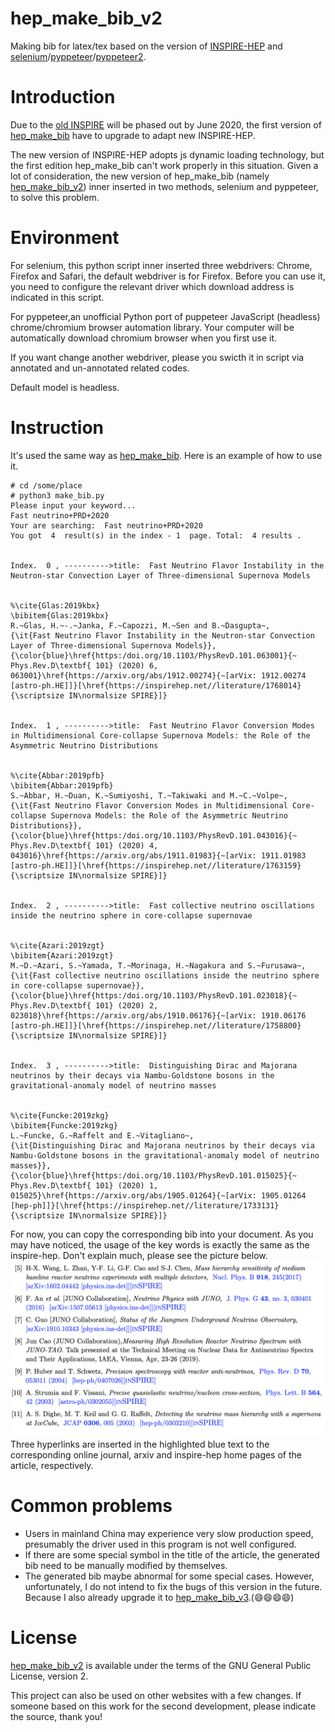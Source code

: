 # hep_make_bib_v2
Making bib for latex/tex based on the version of [INSPIRE-HEP](https://inspirehep.net/) and [selenium](https://www.selenium.dev/)/[pyppeteer](https://github.com/miyakogi/pyppeteer)/[pyppeteer2](https://github.com/pyppeteer/pyppeteer2).

# Introduction
Due to the [old INSPIRE](https://old.inspirehep.net) will be phased out by June 2020, the first version of [hep_make_bib](https://github.com/ElonSteveWang/hep_make_bib) have to upgrade to adapt new INSPIRE-HEP. 

The new version of INSPIRE-HEP adopts js dynamic loading technology, but the first edition hep_make_bib can't work properly in this situation. Given a lot of consideration, the new version of hep_make_bib (namely [hep_make_bib_v2](https://github.com/ElonSteveWang/hep_make_bib_v2)) inner inserted in two methods, selenium and pyppeteer, to solve this problem. 

# Environment
For selenium, this python script inner inserted three webdrivers: Chrome, Firefox and Safari, the default webdriver is for Firefox. Before you can use it, you need to configure the relevant driver which download address is indicated in this script. 

For pyppeteer,an unofficial Python port of puppeteer JavaScript (headless) chrome/chromium browser automation library. Your computer will be automatically download chromium browser when you first use it. 

If you want change another webdriver, please you swicth it in script via annotated and un-annotated related codes.

Default model is headless.

# Instruction
It's used the same way as [hep_make_bib](https://github.com/ElonSteveWang/hep_make_bib). Here is an example of how to use it.

```
# cd /some/place 
# python3 make_bib.py
Please input your keyword...
Fast neutrino+PRD+2020
Your are searching:  Fast neutrino+PRD+2020
You got  4  result(s) in the index - 1  page. Total:  4 results .


Index.  0 , ---------->title:  Fast Neutrino Flavor Instability in the Neutron-star Convection Layer of Three-dimensional Supernova Models


%\cite{Glas:2019kbx}
\bibitem{Glas:2019kbx}
R.~Glas, H.~-.~Janka, F.~Capozzi, M.~Sen and B.~Dasgupta~,
{\it{Fast Neutrino Flavor Instability in the Neutron-star Convection Layer of Three-dimensional Supernova Models}},{\color{blue}\href{https:/doi.org/10.1103/PhysRevD.101.063001}{~ Phys.Rev.D\textbf{ 101} (2020) 6, 063001}\href{https://arxiv.org/abs/1912.00274}{~[arVix: 1912.00274 [astro-ph.HE]]}[\href{https://inspirehep.net//literature/1768014}{\scriptsize IN\normalsize SPIRE}]}


Index.  1 , ---------->title:  Fast Neutrino Flavor Conversion Modes in Multidimensional Core-collapse Supernova Models: the Role of the Asymmetric Neutrino Distributions


%\cite{Abbar:2019pfb}
\bibitem{Abbar:2019pfb}
S.~Abbar, H.~Duan, K.~Sumiyoshi, T.~Takiwaki and M.~C.~Volpe~,
{\it{Fast Neutrino Flavor Conversion Modes in Multidimensional Core-collapse Supernova Models: the Role of the Asymmetric Neutrino Distributions}},{\color{blue}\href{https:/doi.org/10.1103/PhysRevD.101.043016}{~ Phys.Rev.D\textbf{ 101} (2020) 4, 043016}\href{https://arxiv.org/abs/1911.01983}{~[arVix: 1911.01983 [astro-ph.HE]]}[\href{https://inspirehep.net//literature/1763159}{\scriptsize IN\normalsize SPIRE}]}


Index.  2 , ---------->title:  Fast collective neutrino oscillations inside the neutrino sphere in core-collapse supernovae


%\cite{Azari:2019zgt}
\bibitem{Azari:2019zgt}
M.~D.~Azari, S.~Yamada, T.~Morinaga, H.~Nagakura and S.~Furusawa~,
{\it{Fast collective neutrino oscillations inside the neutrino sphere in core-collapse supernovae}},{\color{blue}\href{https:/doi.org/10.1103/PhysRevD.101.023018}{~ Phys.Rev.D\textbf{ 101} (2020) 2, 023018}\href{https://arxiv.org/abs/1910.06176}{~[arVix: 1910.06176 [astro-ph.HE]]}[\href{https://inspirehep.net//literature/1758800}{\scriptsize IN\normalsize SPIRE}]}


Index.  3 , ---------->title:  Distinguishing Dirac and Majorana neutrinos by their decays via Nambu-Goldstone bosons in the gravitational-anomaly model of neutrino masses


%\cite{Funcke:2019zkg}
\bibitem{Funcke:2019zkg}
L.~Funcke, G.~Raffelt and E.~Vitagliano~,
{\it{Distinguishing Dirac and Majorana neutrinos by their decays via Nambu-Goldstone bosons in the gravitational-anomaly model of neutrino masses}},{\color{blue}\href{https:/doi.org/10.1103/PhysRevD.101.015025}{~ Phys.Rev.D\textbf{ 101} (2020) 1, 015025}\href{https://arxiv.org/abs/1905.01264}{~[arVix: 1905.01264 [hep-ph]]}[\href{https://inspirehep.net//literature/1733131}{\scriptsize IN\normalsize SPIRE}]}
```

For now, you can copy the corresponding bib into your document. As you may have noticed, the usage of the key words is exactly the same as the inspire-hep. Don't explain much, please see the picture below.![example](https://github.com/ElonSteveWang/hep_make_bib/blob/master/example.png) Three hyperlinks are inserted in the highlighted blue text to the corresponding online journal, arxiv and inspire-hep home pages of the article, respectively.


# Common problems
* Users in mainland China may experience very slow production speed, presumably the driver used in this program is not well configured. 
* If there are some special symbol in the title of the article, the generated bib need to be manually modified by themselves.
* The generated bib maybe abnormal for some special cases. However, unfortunately, I do not intend to fix the bugs of this version in the future. Because I also already upgrade it to [hep_make_bib_v3](https://github.com/ElonSteveWang/hep_make_bib_v3).(:smile::smile::smile::smile:)



# License
[hep_make_bib_v2](https://github.com/ElonSteveWang/hep_make_bib_v2) is available under the terms of the GNU General Public License, version 2.

This project can also be used on other websites with a few changes. If someone based on this work for the second development, please indicate the source, thank you!
